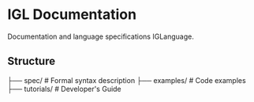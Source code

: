 # IGL Documentation

Documentation and language specifications IGLanguage.

## Structure
├── spec/ # Formal syntax description
├── examples/ # Code examples
├── tutorials/ # Developer's Guide
